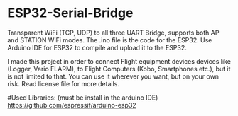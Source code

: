 # ESP32-Serial-Bridge

Transparent WiFi (TCP, UDP) to all three UART Bridge, supports both AP and STATION WiFi modes. The .ino file is the code for the ESP32. Use Arduino IDE for ESP32 to compile and upload it to the ESP32.

I made this project in order to connect Flight equipment devices devices like (Logger, Vario FLARM), to Flight Computers (Kobo, Smartphones etc.),  but it is not limited to that. You can use it wherever you want, but on your own risk. Read license file for more details.

#Used Libraries: (must be install in the arduino IDE)
https://github.com/espressif/arduino-esp32
